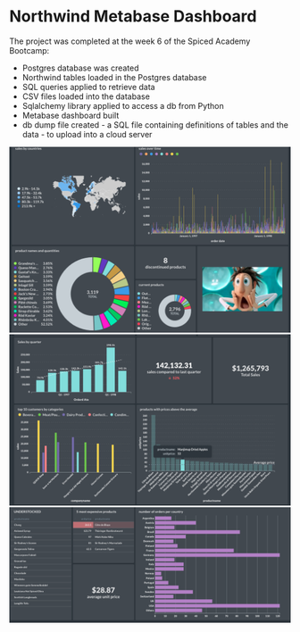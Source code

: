 # Northwind Metabase Dashboard

The project was completed at the week 6 of the Spiced Academy Bootcamp:

- Postgres database was created
- Northwind tables loaded in the Postgres database
- SQL queries applied to retrieve data
- CSV files loaded into the database
- Sqlalchemy library applied to access a db from Python
- Metabase dashboard built
- db dump file created - a SQL file containing definitions of tables and the data - to upload into a cloud server 

<img src="https://github.com/madinamarat/northwind-dashboard/blob/master/data/metabase_northwind_1.png" width="700"/>
<img src="https://github.com/madinamarat/northwind-dashboard/blob/master/data/metabase_northwind_2.png" width="700"/>
<img src="https://github.com/madinamarat/northwind-dashboard/blob/master/data/metabase_northwind_3.png" width="700"/>
